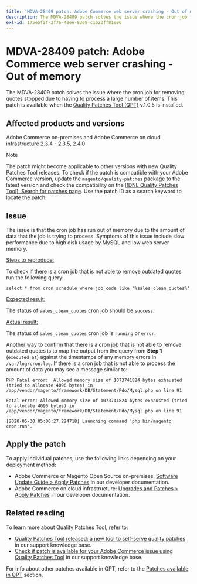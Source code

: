 ```yaml
---
title: 'MDVA-28409 patch: Adobe Commerce web server crashing - Out of memory'
description: The MDVA-28409 patch solves the issue where the cron job for removing quotes stopped due to having to process a large number of items. This patch is available when the [Quality Patches Tool (QPT)](https://devdocs.magento.com/guides/v2.4/comp-mgr/patching.html#mqp) v.1.0.5 is installed.
exl-id: 175e5f2f-2f76-42ee-83e9-c1b23ff81e96
---
```

# MDVA-28409 patch: Adobe Commerce web server crashing - Out of memory

The MDVA-28409 patch solves the issue where the cron job for removing quotes stopped due to having to process a large number of items. This patch is available when the [Quality Patches Tool (QPT)](https://devdocs.magento.com/guides/v2.4/comp-mgr/patching.html#mqp) v.1.0.5 is installed.

## Affected products and versions

Adobe Commerce on-premises and Adobe Commerce on cloud infrastructure 2.3.4 - 2.3.5, 2.4.0

>[!NOTE]
>
>The patch might become applicable to other versions with new Quality Patches Tool releases. To check if the patch is compatible with your Adobe Commerce version, update the `magento/quality-patches` package to the latest version and check the compatibility on the [[!DNL Quality Patches Tool]: Search for patches page](https://devdocs.magento.com/quality-patches/tool.html#patch-grid). Use the patch ID as a search keyword to locate the patch.

## Issue

The issue is that the cron job has run out of memory due to the amount of data that the job is trying to process. Symptoms of this issue include slow performance due to high disk usage by MySQL and low web server memory.

 <u>Steps to reproduce:</u>

To check if there is a cron job that is not able to remove outdated quotes run the following query:

```
select * from cron_schedule where job_code like '%sales_clean_quotes%'
```

 <u>Expected result:</u>

The status of `sales_clean_quotes` cron job should be `success`.

<u>Actual result:</u>

The status of `sales_clean_quotes` cron job is `running` or `error`.

Another way to confirm that there is a cron job that is not able to remove outdated quotes is to map the output from the query from **Step 1** (`executed_at`) against the timestamps of any memory errors in `/var/log/cron.log`. If there is a cron job that is not able to process the amount of data you may see a message similar to:

```
PHP Fatal error:  Allowed memory size of 1073741824 bytes exhausted (tried to allocate 4096 bytes) in /app/vendor/magento/framework/DB/Statement/Pdo/Mysql.php on line 91

Fatal error: Allowed memory size of 1073741824 bytes exhausted (tried to allocate 4096 bytes) in /app/vendor/magento/framework/DB/Statement/Pdo/Mysql.php on line 91
--
[2020-05-30 05:00:27.224718] Launching command 'php bin/magento cron:run'.
```

## Apply the patch

To apply individual patches, use the following links depending on your deployment method:

* Adobe Commerce or Magento Open Source on-premises: [Software Update Guide > Apply Patches](https://devdocs.magento.com/guides/v2.4/comp-mgr/patching/mqp.html) in our developer documentation.
* Adobe Commerce on cloud infrastructure: [Upgrades and Patches > Apply Patches](https://devdocs.magento.com/cloud/project/project-patch.html) in our developer documentation.

## Related reading

To learn more about Quality Patches Tool, refer to:

* [Quality Patches Tool released: a new tool to self-serve quality patches](/help/announcements/adobe-commerce-announcements/magento-quality-patches-released-new-tool-to-self-serve-quality-patches.md) in our support knowledge base.
* [Check if patch is available for your Adobe Commerce issue using Quality Patches Tool](/help/support-tools/patches-available-in-qpt-tool/check-patch-for-magento-issue-with-magento-quality-patches.md) in our support knowledge base.

For info about other patches available in QPT, refer to the [Patches available in QPT](https://support.magento.com/hc/en-us/sections/360010506631-Patches-available-in-MQP-tool-) section.
